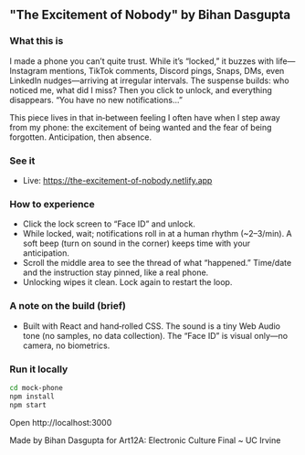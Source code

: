 ## "The Excitement of Nobody" by Bihan Dasgupta

### What this is
I made a phone you can’t quite trust. While it’s “locked,” it buzzes with life—Instagram mentions, TikTok comments, Discord pings, Snaps, DMs, even LinkedIn nudges—arriving at irregular intervals. The suspense builds: who noticed me, what did I miss? Then you click to unlock, and everything disappears. “You have no new notifications...”

This piece lives in that in‑between feeling I often have when I step away from my phone: the excitement of being wanted and the fear of being forgotten. Anticipation, then absence.

### See it
- Live: https://the-excitement-of-nobody.netlify.app

### How to experience
- Click the lock screen to “Face ID” and unlock.
- While locked, wait; notifications roll in at a human rhythm (~2–3/min). A soft beep (turn on sound in the corner) keeps time with your anticipation.
- Scroll the middle area to see the thread of what “happened.” Time/date and the instruction stay pinned, like a real phone.
- Unlocking wipes it clean. Lock again to restart the loop.

### A note on the build (brief)
- Built with React and hand‑rolled CSS. The sound is a tiny Web Audio tone (no samples, no data collection). The “Face ID” is visual only—no camera, no biometrics.

### Run it locally
```bash
cd mock-phone
npm install
npm start
```
Open http://localhost:3000

Made by Bihan Dasgupta for Art12A: Electronic Culture Final ~ UC Irvine

